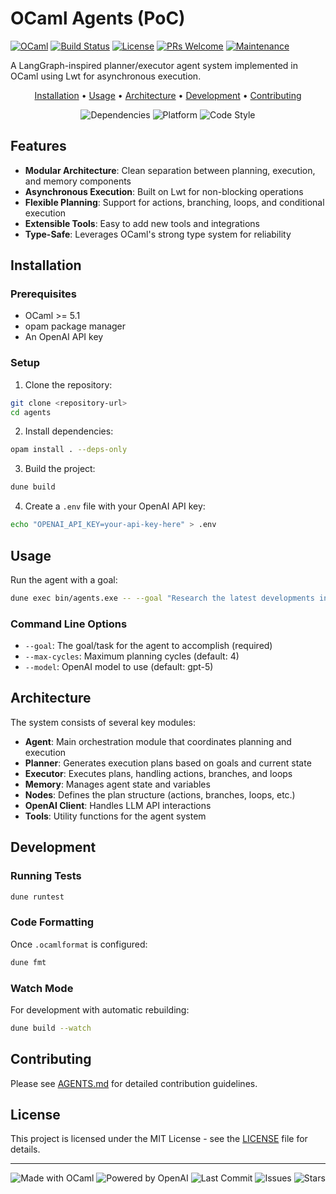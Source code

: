 # OCaml Agents (PoC)

<!-- Replace 'username' with your GitHub username in all badge URLs below -->
[![OCaml](https://img.shields.io/badge/OCaml-%3E%3D%205.1-orange.svg)](https://ocaml.org)
[![Build Status](https://img.shields.io/github/actions/workflow/status/username/agents/ci.yml?branch=main)](https://github.com/username/agents/actions)
[![License](https://img.shields.io/github/license/username/agents)](LICENSE)
[![PRs Welcome](https://img.shields.io/badge/PRs-welcome-brightgreen.svg)](GUIDELINES.md)
[![Maintenance](https://img.shields.io/badge/Maintained%3F-yes-green.svg)](https://github.com/username/agents/graphs/commit-activity)

A LangGraph-inspired planner/executor agent system implemented in OCaml using Lwt for asynchronous execution.

<p align="center">
  <a href="#installation">Installation</a> •
  <a href="#usage">Usage</a> •
  <a href="#architecture">Architecture</a> •
  <a href="#development">Development</a> •
  <a href="#contributing">Contributing</a>
</p>

<p align="center">
  <img src="https://img.shields.io/badge/Dependencies-Lwt%20%7C%20Yojson%20%7C%20Cohttp-blue.svg" alt="Dependencies">
  <img src="https://img.shields.io/badge/Platform-Linux%20%7C%20macOS%20%7C%20Windows-lightgrey.svg" alt="Platform">
  <img src="https://img.shields.io/badge/Code%20Style-OCamlformat-blueviolet.svg" alt="Code Style">
</p>

## Features

- **Modular Architecture**: Clean separation between planning, execution, and memory components
- **Asynchronous Execution**: Built on Lwt for non-blocking operations
- **Flexible Planning**: Support for actions, branching, loops, and conditional execution
- **Extensible Tools**: Easy to add new tools and integrations
- **Type-Safe**: Leverages OCaml's strong type system for reliability

## Installation

### Prerequisites

- OCaml >= 5.1
- opam package manager
- An OpenAI API key

### Setup

1. Clone the repository:
```bash
git clone <repository-url>
cd agents
```

2. Install dependencies:
```bash
opam install . --deps-only
```

3. Build the project:
```bash
dune build
```

4. Create a `.env` file with your OpenAI API key:
```bash
echo "OPENAI_API_KEY=your-api-key-here" > .env
```

## Usage

Run the agent with a goal:

```bash
dune exec bin/agents.exe -- --goal "Research the latest developments in quantum computing"
```

### Command Line Options

- `--goal`: The goal/task for the agent to accomplish (required)
- `--max-cycles`: Maximum planning cycles (default: 4)
- `--model`: OpenAI model to use (default: gpt-5)

## Architecture

The system consists of several key modules:

- **Agent**: Main orchestration module that coordinates planning and execution
- **Planner**: Generates execution plans based on goals and current state
- **Executor**: Executes plans, handling actions, branches, and loops
- **Memory**: Manages agent state and variables
- **Nodes**: Defines the plan structure (actions, branches, loops, etc.)
- **OpenAI Client**: Handles LLM API interactions
- **Tools**: Utility functions for the agent system

## Development

### Running Tests

```bash
dune runtest
```

### Code Formatting

Once `.ocamlformat` is configured:
```bash
dune fmt
```

### Watch Mode

For development with automatic rebuilding:
```bash
dune build --watch
```

## Contributing

Please see [AGENTS.md](AGENTS.md) for detailed contribution guidelines.

## License

This project is licensed under the MIT License - see the [LICENSE](LICENSE) file for details.

---

<p align="center">
  <img src="https://img.shields.io/badge/Made%20with-OCaml-orange.svg" alt="Made with OCaml">
  <img src="https://img.shields.io/badge/Powered%20by-OpenAI-412991.svg" alt="Powered by OpenAI">
  <img src="https://img.shields.io/github/last-commit/username/agents" alt="Last Commit">
  <img src="https://img.shields.io/github/issues/username/agents" alt="Issues">
  <img src="https://img.shields.io/github/stars/username/agents?style=social" alt="Stars">
</p>
